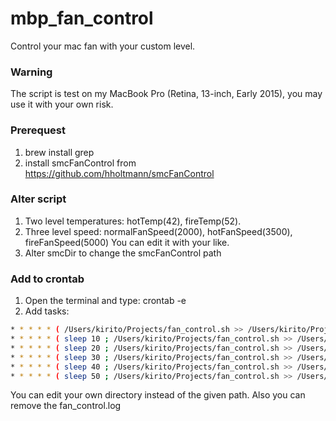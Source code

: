 # mbp_fan_control
Control your mac fan with your custom level.

### Warning
The script is test on my MacBook Pro (Retina, 13-inch, Early 2015), you may use it with your own risk.

### Prerequest
1. brew install grep
2. install smcFanControl from https://github.com/hholtmann/smcFanControl

### Alter script
1. Two level temperatures: hotTemp(42), fireTemp(52). 
2. Three level speed: normalFanSpeed(2000), hotFanSpeed(3500), fireFanSpeed(5000)
You can edit it with your like.
3. Alter smcDir to change the smcFanControl path 

### Add to crontab
1. Open the terminal and type: crontab -e
2. Add tasks:
```bash
* * * * * ( /Users/kirito/Projects/fan_control.sh >> /Users/kirito/Projects/fan_control.log)
* * * * * ( sleep 10 ; /Users/kirito/Projects/fan_control.sh >> /Users/kirito/Projects/fan_control.log )
* * * * * ( sleep 20 ; /Users/kirito/Projects/fan_control.sh >> /Users/kirito/Projects/fan_control.log )
* * * * * ( sleep 30 ; /Users/kirito/Projects/fan_control.sh >> /Users/kirito/Projects/fan_control.log )
* * * * * ( sleep 40 ; /Users/kirito/Projects/fan_control.sh >> /Users/kirito/Projects/fan_control.log )
* * * * * ( sleep 50 ; /Users/kirito/Projects/fan_control.sh >> /Users/kirito/Projects/fan_control.log )
```
You can edit your own directory instead of the given path.
Also you can remove the fan_control.log
